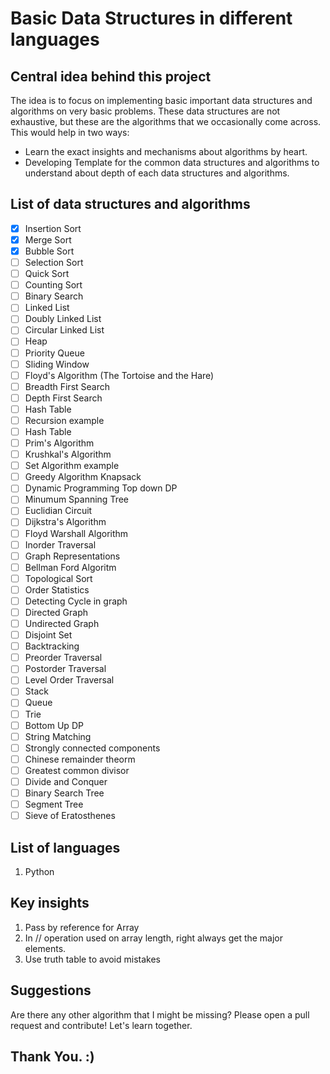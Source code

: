 # Basic Data Structures in different languages

## Central idea behind this project

The idea is to focus on implementing basic important data structures and algorithms on very basic problems. These data structures are not exhaustive, but these are the algorithms that we occasionally come across.
This would help in two ways:

- Learn the exact insights and mechanisms about algorithms by heart.
- Developing Template for the common data structures and algorithms to understand about depth of each data structures and algorithms.

## List of data structures and algorithms

- [x] Insertion Sort
- [x] Merge Sort
- [x] Bubble Sort
- [ ] Selection Sort
- [ ] Quick Sort
- [ ] Counting Sort
- [ ] Binary Search
- [ ] Linked List
- [ ] Doubly Linked List
- [ ] Circular Linked List
- [ ] Heap
- [ ] Priority Queue
- [ ] Sliding Window
- [ ] Floyd's Algorithm (The Tortoise and the Hare)
- [ ] Breadth First Search
- [ ] Depth First Search
- [ ] Hash Table
- [ ] Recursion example
- [ ] Hash Table
- [ ] Prim's Algorithm
- [ ] Krushkal's Algorithm
- [ ] Set Algorithm example
- [ ] Greedy Algorithm Knapsack
- [ ] Dynamic Programming Top down DP
- [ ] Minumum Spanning Tree
- [ ] Euclidian Circuit
- [ ] Dijkstra's Algorithm
- [ ] Floyd Warshall Algorithm
- [ ] Inorder Traversal
- [ ] Graph Representations
- [ ] Bellman Ford Algoritm
- [ ] Topological Sort
- [ ] Order Statistics
- [ ] Detecting Cycle in graph
- [ ] Directed Graph
- [ ] Undirected Graph
- [ ] Disjoint Set
- [ ] Backtracking
- [ ] Preorder Traversal
- [ ] Postorder Traversal
- [ ] Level Order Traversal
- [ ] Stack
- [ ] Queue
- [ ] Trie
- [ ] Bottom Up DP
- [ ] String Matching
- [ ] Strongly connected components
- [ ] Chinese remainder theorm
- [ ] Greatest common divisor
- [ ] Divide and Conquer
- [ ] Binary Search Tree
- [ ] Segment Tree
- [ ] Sieve of Eratosthenes

## List of languages

1. Python

## Key insights

1. Pass by reference for Array
2. In // operation used on array length, right always get the major elements.
3. Use truth table to avoid mistakes

## Suggestions

Are there any other algorithm that I might be missing? Please open a pull request and contribute! Let's learn together.

## Thank You. :)
